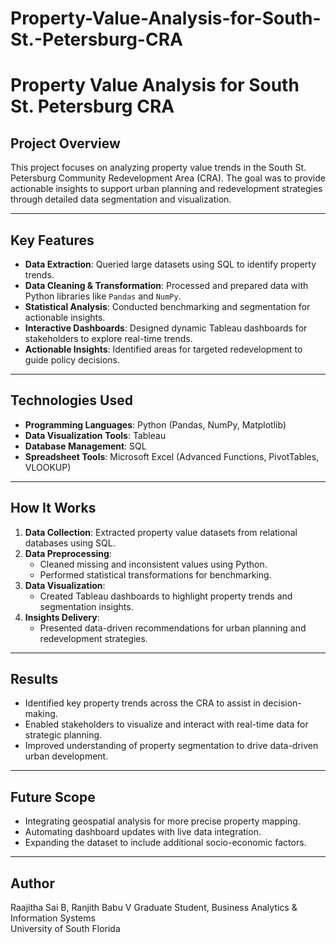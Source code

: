 # Property-Value-Analysis-for-South-St.-Petersburg-CRA

# Property Value Analysis for South St. Petersburg CRA

## Project Overview
This project focuses on analyzing property value trends in the South St. Petersburg Community Redevelopment Area (CRA). The goal was to provide actionable insights to support urban planning and redevelopment strategies through detailed data segmentation and visualization.

---

## Key Features
- **Data Extraction**: Queried large datasets using SQL to identify property trends.
- **Data Cleaning & Transformation**: Processed and prepared data with Python libraries like `Pandas` and `NumPy`.
- **Statistical Analysis**: Conducted benchmarking and segmentation for actionable insights.
- **Interactive Dashboards**: Designed dynamic Tableau dashboards for stakeholders to explore real-time trends.
- **Actionable Insights**: Identified areas for targeted redevelopment to guide policy decisions.

---

## Technologies Used
- **Programming Languages**: Python (Pandas, NumPy, Matplotlib)
- **Data Visualization Tools**: Tableau
- **Database Management**: SQL
- **Spreadsheet Tools**: Microsoft Excel (Advanced Functions, PivotTables, VLOOKUP)

---

## How It Works
1. **Data Collection**: Extracted property value datasets from relational databases using SQL.
2. **Data Preprocessing**:
   - Cleaned missing and inconsistent values using Python.
   - Performed statistical transformations for benchmarking.
3. **Data Visualization**:
   - Created Tableau dashboards to highlight property trends and segmentation insights.
4. **Insights Delivery**:
   - Presented data-driven recommendations for urban planning and redevelopment strategies.

---

## Results
- Identified key property trends across the CRA to assist in decision-making.
- Enabled stakeholders to visualize and interact with real-time data for strategic planning.
- Improved understanding of property segmentation to drive data-driven urban development.

---

## Future Scope
- Integrating geospatial analysis for more precise property mapping.
- Automating dashboard updates with live data integration.
- Expanding the dataset to include additional socio-economic factors.

---

## Author
Raajitha Sai B, Ranjith Babu V
Graduate Student, Business Analytics & Information Systems  
University of South Florida  

